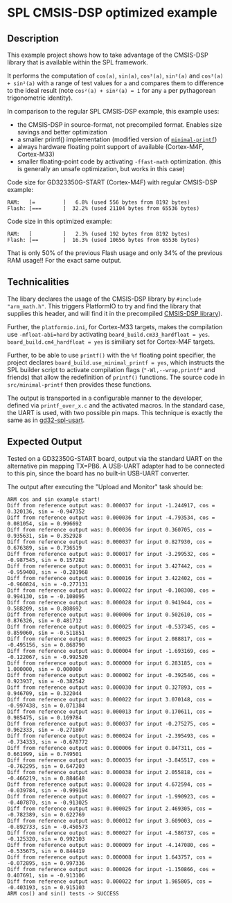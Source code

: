 # SPL CMSIS-DSP optimized example

## Description 

This example project shows how to take advantage of the CMSIS-DSP library that is available within the SPL framework. 

It performs the computation of `cos(a)`, `sin(a)`, `cos²(a)`, `sin²(a)` and `cos²(a) + sin²(a)` with a range of test values for `a` and compares them to difference to the ideal result (note `cos²(a) + sin²(a) = 1` for any `a` per pythagorean trigonometric identity).

In comparison to the regular SPL CMSIS-DSP example, this example uses:
* the CMSIS-DSP in source-format, not precompiled format. Enables size savings and better optimization
* a smaller printf() implementation (modified version of [`minimal-printf`](https://github.com/ARMmbed/mbed-os/tree/master/platform/source/minimal-printf))
* always hardware floating point support of available (Cortex-M4F, Cortex-M33)
* smaller floating-point code by activating `-ffast-math` optimization. (this is generally an unsafe optimization, but works in this case)

Code size for GD323350G-START (Cortex-M4F) with regular CMSIS-DSP example:
```
RAM:   [=         ]   6.8% (used 556 bytes from 8192 bytes)
Flash: [===       ]  32.2% (used 21104 bytes from 65536 bytes)
```
Code size in this optimized example:

```
RAM:   [          ]   2.3% (used 192 bytes from 8192 bytes)
Flash: [==        ]  16.3% (used 10656 bytes from 65536 bytes)
```

That is only 50% of the previous Flash usage and only 34% of the previous RAM usage!! For the exact same output.

## Technicalities

The libary declares the usage of the CMSIS-DSP library by `#include "arm_math.h"`. This triggers PlatformIO to try and find the library that supplies this header, and will find it in the precompiled [CMSIS-DSP library](https://github.com/CommunityGD32Cores/gd32-pio-spl-package/tree/main/gd32/cmsis/libraries/cmsis_dsp_from_source)).

Further, the `platformio.ini`, for Cortex-M33 targets, makes the compilation use `-mfloat-abi=hard` by activating `board_build.cm33_hardfloat = yes`. `board_build.cm4_hardfloat = yes` is similiary set for Cortex-M4F targets.

Further, to be able to use `printf()` with the `%f` floating point specifier, the project declares `board_build.use_minimal_printf = yes`, which instructs the SPL builder script to activate compilation flags (`"-Wl,--wrap,printf"` and friends) that allow the redefinition of `printf()` functions. The source code in `src/minimal-printf` then provides these functions.

The output is transported in a configurable manner to the developer, defined via `printf_over_x.c` and the activated macros. In the standard case, the UART is used, with two possible pin maps. This technique is exactly the same as in [gd32-spl-usart](../gd32-spl-usart). 

## Expected Output

Tested on a GD32350G-START board, output via the standard UART on the alternative pin mapping TX=PB6. A USB-UART adapter had to be connected to this pin, since the board has no built-in USB-UART converter.

The output after executing the "Upload and Monitor" task should be:

```
ARM cos and sin example start!
Diff from reference output was: 0.000037 for input -1.244917, cos = 0.320136, sin = -0.947352
Diff from reference output was: 0.000036 for input -4.793534, cos = 0.081054, sin = 0.996692
Diff from reference output was: 0.000036 for input 0.360705, cos = 0.935631, sin = 0.352928
Diff from reference output was: 0.000037 for input 0.827930, cos = 0.676389, sin = 0.736519
Diff from reference output was: 0.000017 for input -3.299532, cos = -0.987545, sin = 0.157282
Diff from reference output was: 0.000031 for input 3.427442, cos = -0.959408, sin = -0.281968
Diff from reference output was: 0.000016 for input 3.422402, cos = -0.960824, sin = -0.277131
Diff from reference output was: 0.000022 for input -0.108308, cos = 0.994130, sin = -0.108095
Diff from reference output was: 0.000028 for input 0.941944, cos = 0.588209, sin = 0.808692
Diff from reference output was: 0.000006 for input 0.502610, cos = 0.876326, sin = 0.481712
Diff from reference output was: 0.000025 for input -0.537345, cos = 0.859060, sin = -0.511851
Diff from reference output was: 0.000025 for input 2.088817, cos = -0.495156, sin = 0.868790
Diff from reference output was: 0.000004 for input -1.693169, cos = -0.122067, sin = -0.992520
Diff from reference output was: 0.000000 for input 6.283185, cos = 1.000000, sin = 0.000000
Diff from reference output was: 0.000002 for input -0.392546, cos = 0.923937, sin = -0.382542
Diff from reference output was: 0.000030 for input 0.327893, cos = 0.946709, sin = 0.322044
Diff from reference output was: 0.000022 for input 3.070148, cos = -0.997438, sin = 0.071384
Diff from reference output was: 0.000013 for input 0.170611, cos = 0.985475, sin = 0.169784
Diff from reference output was: 0.000037 for input -0.275275, cos = 0.962333, sin = -0.271807
Diff from reference output was: 0.000024 for input -2.395493, cos = -0.734333, sin = -0.678772
Diff from reference output was: 0.000006 for input 0.847311, cos = 0.661999, sin = 0.749501
Diff from reference output was: 0.000035 for input -3.845517, cos = -0.762295, sin = 0.647203
Diff from reference output was: 0.000038 for input 2.055818, cos = -0.466219, sin = 0.884648
Diff from reference output was: 0.000028 for input 4.672594, cos = -0.039784, sin = -0.999194
Diff from reference output was: 0.000027 for input -1.990923, cos = -0.407870, sin = -0.913025
Diff from reference output was: 0.000025 for input 2.469305, cos = -0.782389, sin = 0.622769
Diff from reference output was: 0.000012 for input 3.609003, cos = -0.892733, sin = -0.450573
Diff from reference output was: 0.000027 for input -4.586737, cos = -0.125320, sin = 0.992103
Diff from reference output was: 0.000009 for input -4.147080, cos = -0.535675, sin = 0.844419
Diff from reference output was: 0.000008 for input 1.643757, cos = -0.072895, sin = 0.997336
Diff from reference output was: 0.000026 for input -1.150866, cos = 0.407691, sin = -0.913106
Diff from reference output was: 0.000022 for input 1.985805, cos = -0.403193, sin = 0.915103
ARM cos() and sin() tests -> SUCCESS
```